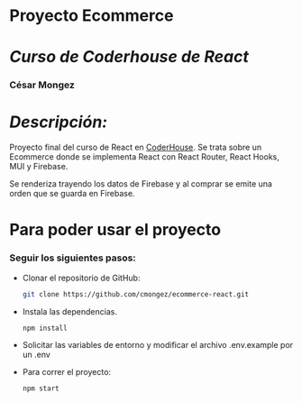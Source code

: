 # **Proyecto Ecommerce** 
# *Curso de Coderhouse de React*
### **César Mongez**

# *Descripción:*

Proyecto final del curso de React en [CoderHouse](https://www.coderhouse.com).
Se trata sobre un Ecommerce donde se implementa React con React Router, React Hooks, MUI y Firebase.

Se renderiza trayendo los datos de Firebase y al comprar se emite una orden que se guarda en Firebase.


# Para poder usar el proyecto

### Seguir los siguientes pasos:

- Clonar el repositorio de GitHub:

  ```bash
  git clone https://github.com/cmongez/ecommerce-react.git
  ```

- Instala las dependencias.
  ```bash
  npm install
  ```
- Solicitar las variables de entorno y modificar el archivo .env.example por un .env

- Para correr el proyecto:

  ```bash
  npm start
  ```

